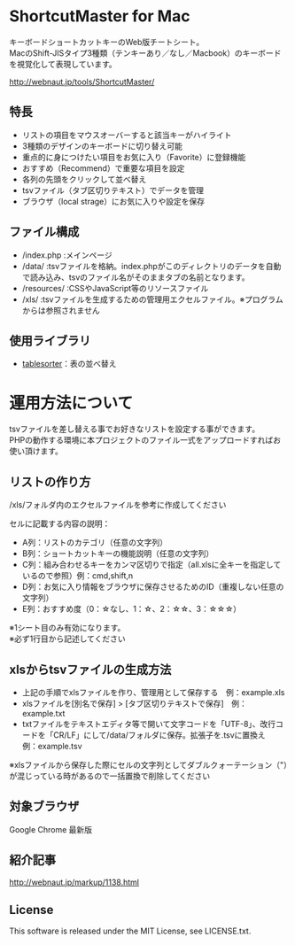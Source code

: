 # ShortcutMaster for Mac
キーボードショートカットキーのWeb版チートシート。  
MacのShift-JISタイプ3種類（テンキーあり／なし／Macbook）のキーボードを視覚化して表現しています。

http://webnaut.jp/tools/ShortcutMaster/

## 特長
- リストの項目をマウスオーバーすると該当キーがハイライト
- 3種類のデザインのキーボードに切り替え可能
- 重点的に身につけたい項目をお気に入り（Favorite）に登録機能
- おすすめ（Recommend）で重要な項目を設定
- 各列の先頭をクリックして並べ替え
- tsvファイル（タブ区切りテキスト）でデータを管理
- ブラウザ（local strage）にお気に入りや設定を保存

## ファイル構成
- /index.php    :メインページ
- /data/        :tsvファイルを格納。index.phpがこのディレクトリのデータを自動で読み込み、tsvのファイル名がそのままタブの名前となります。
- /resources/   :CSSやJavaScript等のリソースファイル
- /xls/         :tsvファイルを生成するための管理用エクセルファイル。※プログラムからは参照されません

## 使用ライブラリ
- [tablesorter](http://mottie.github.io/tablesorter/docs/)：表の並べ替え


# 運用方法について
tsvファイルを差し替える事でお好きなリストを設定する事ができます。  
PHPの動作する環境に本プロジェクトのファイル一式をアップロードすればお使い頂けます。  

## リストの作り方
/xls/フォルダ内のエクセルファイルを参考に作成してください

セルに記載する内容の説明：
- A列：リストのカテゴリ（任意の文字列）
- B列：ショートカットキーの機能説明（任意の文字列）
- C列：組み合わせるキーをカンマ区切りで指定（all.xlsに全キーを指定しているので参照）例：cmd,shift,n
- D列：お気に入り情報をブラウザに保存させるためのID（重複しない任意の文字列）
- E列：おすすめ度（0：☆なし、1：☆、2：☆☆、3：☆☆☆）

※1シート目のみ有効になります。  
※必ず1行目から記述してください

## xlsからtsvファイルの生成方法
- 上記の手順でxlsファイルを作り、管理用として保存する　例：example.xls
- xlsファイルを[別名で保存] > [タブ区切りテキストで保存]　例：example.txt
- txtファイルをテキストエディタ等で開いて文字コードを「UTF-8」、改行コードを「CR/LF」にして/data/フォルダに保存。拡張子を.tsvに置換え　例：example.tsv

※xlsファイルから保存した際にセルの文字列としてダブルクォーテーション（"）が混じっている時があるので一括置換で削除してください

## 対象ブラウザ
Google Chrome 最新版

## 紹介記事
http://webnaut.jp/markup/1138.html

## License
This software is released under the MIT License, see LICENSE.txt.